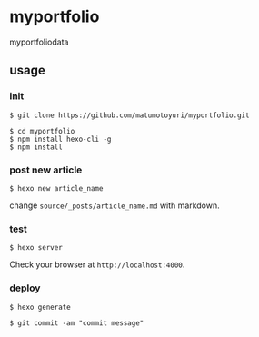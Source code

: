 # myportfolio
myportfoliodata

## usage

### init

```
$ git clone https://github.com/matumotoyuri/myportfolio.git
```

```
$ cd myportfolio
$ npm install hexo-cli -g
$ npm install
```

### post new article

```
$ hexo new article_name
```

change `source/_posts/article_name.md` with markdown.

### test

```
$ hexo server
```

Check your browser at `http://localhost:4000`.

### deploy

```
$ hexo generate
```

```
$ git commit -am "commit message"
```
